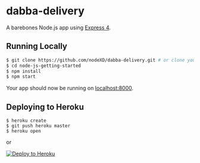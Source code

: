 # dabba-delivery

A barebones Node.js app using [Express 4](http://expressjs.com/).

## Running Locally

```sh
$ git clone https://github.com/nodeXD/dabba-delivery.git # or clone your own fork
$ cd node-js-getting-started
$ npm install
$ npm start
```

Your app should now be running on [localhost:8000](http://localhost:5000/).

## Deploying to Heroku

```
$ heroku create
$ git push heroku master
$ heroku open
```
or

[![Deploy to Heroku](https://www.herokucdn.com/deploy/button.png)](https://heroku.com/deploy)
